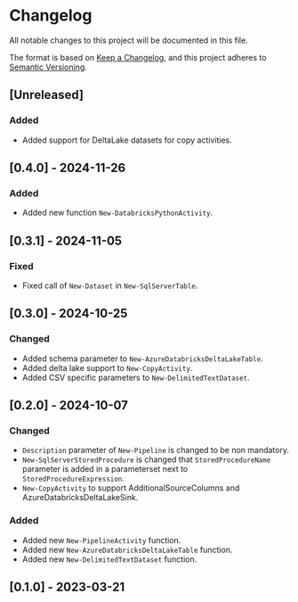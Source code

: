 # Changelog

All notable changes to this project will be documented in this file.

The format is based on [Keep a Changelog](https://keepachangelog.com/en/1.0.0/),
and this project adheres to [Semantic Versioning](https://semver.org/spec/v2.0.0.html).

## [Unreleased]

### Added

- Added support for DeltaLake datasets for copy activities.

## [0.4.0] - 2024-11-26

### Added

- Added new function `New-DatabricksPythonActivity`.

## [0.3.1] - 2024-11-05

### Fixed

- Fixed call of `New-Dataset` in `New-SqlServerTable`.

## [0.3.0] - 2024-10-25

### Changed

- Added schema parameter to `New-AzureDatabricksDeltaLakeTable`.
- Added delta lake support to `New-CopyActivity`.
- Added CSV specific parameters to `New-DelimitedTextDataset`.

## [0.2.0] - 2024-10-07

### Changed

- `Description` parameter of `New-Pipeline` is changed to be non mandatory.
- `New-SqlServerStoredProcedure` is changed that `StoredProcedureName` parameter is added in a parameterset next to `StoredProcedureExpression`.
- `New-CopyActivity` to support AdditionalSourceColumns and AzureDatabricksDeltaLakeSink.

### Added

- Added new `New-PipelineActivity` function.
- Added new `New-AzureDatabricksDeltaLakeTable` function.
- Added new `New-DelimitedTextDataset` function.

## [0.1.0] - 2023-03-21

<!-- markdownlint-configure-file {"MD024": { "siblings_only": true } } -->

